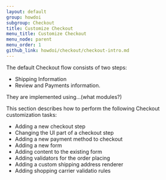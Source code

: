 ```yaml
---
layout: default
group: howdoi
subgroup: Checkout
title: Customize Checkout
menu_title: Customize Checkout
menu_node: parent
menu_order: 1
github_link: howdoi/checkout/checkout-intro.md
---
```


The default Checkout flow consists of two steps:
 - Shipping Information
 - Review and Payments information.

They are implemented using...(what modules?)

This section describes how to perform the following Checkout customization tasks:
 - Adding a new checkout step
 - Changing the UI part of a checkout step
 - Adding a new payment method to checkout
 - Adding a new form 
 - Adding content to the existing form
 - Adding validators for the order placing
 - Adding a custom shipping address renderer
 - Adding shopping carrier validatio rules
 